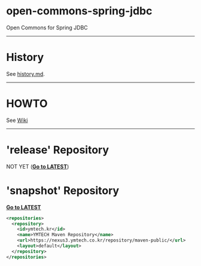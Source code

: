 # open-commons-spring-jdbc
Open Commons for Spring JDBC

---
# History
See [history.md](./history.md).

---
# HOWTO
See [Wiki](https://github.com/parkjunhong/open-commons-spring-jdbc/wiki)

---
# 'release' Repository
NOT YET (**[Go to LATEST](https://central.sonatype.com/artifact/io.github.open-commons/open-commons-spring-jdbc)**)

# 'snapshot' Repository
**[Go to LATEST](https://nexus3.ymtech.co.kr/#browse/browse:maven-public:open%2Fcommons%2Fopen-commons-spring-jdbc)**

``` xml
<repositories>
  <repository>
    <id>ymtech.kr</id>
    <name>YMTECH Maven Repository</name>
    <url>https://nexus3.ymtech.co.kr/repository/maven-public/</url>
    <layout>default</layout>
  </repository>
</repositories>
```
